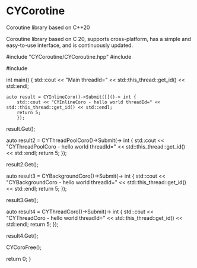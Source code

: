 # CYCorotine
Coroutine library based on C++20

Coroutine library based on C 20, supports cross-platform, has a simple and easy-to-use interface, and is continuously updated.


#include "CYCoroutine/CYCoroutine.hpp"
#include <iostream>

#include <thread>

int main()
{
    std::cout << "Main threadId=" << std::this_thread::get_id() << std::endl;

    auto result = CYInlineCoro()->Submit([]()-> int {
        std::cout << "CYInlineCoro - hello world threadId=" << std::this_thread::get_id() << std::endl;
        return 5;
        });

   result.Get();

   auto result2 = CYThreadPoolCoro()->Submit([]()-> int {
       std::cout << "CYThreadPoolCoro - hello world threadId=" << std::this_thread::get_id() << std::endl;
       return 5;
       });

   result2.Get();

   auto result3 = CYBackgroundCoro()->Submit([]()-> int {
       std::cout << "CYBackgroundCoro - hello world threadId=" << std::this_thread::get_id() << std::endl;
       return 5;
       });

   result3.Get();

   auto result4 = CYThreadCoro()->Submit([]()-> int {
       std::cout << "CYThreadCoro - hello world threadId=" << std::this_thread::get_id() << std::endl;
       return 5;
       });

   result4.Get();



   CYCoroFree();


   return 0;
}

